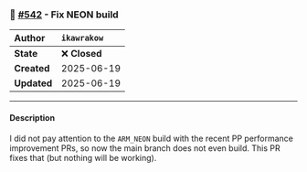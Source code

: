 ### 🐛 [#542](https://github.com/ikawrakow/ik_llama.cpp/pull/542) - Fix NEON build

| **Author** | `ikawrakow` |
| :--- | :--- |
| **State** | ❌ **Closed** |
| **Created** | 2025-06-19 |
| **Updated** | 2025-06-19 |

---

#### Description

I did not pay attention to the `ARM_NEON` build with the recent PP performance improvement PRs, so now the main branch does not even build. This PR fixes that (but nothing will be working).